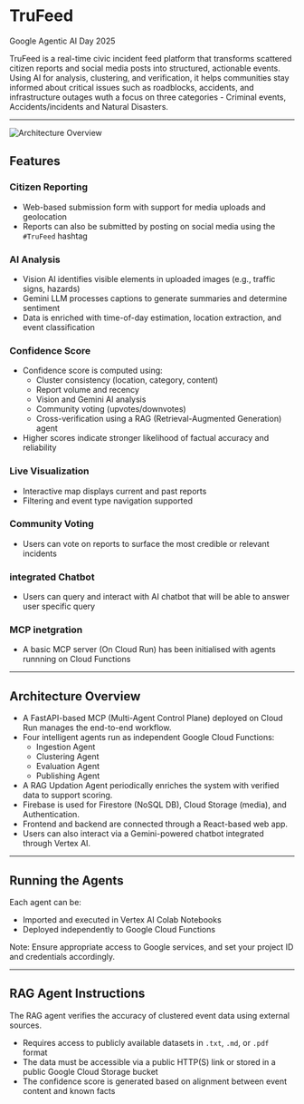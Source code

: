 # TruFeed
Google Agentic AI Day 2025

TruFeed is a real-time civic incident feed platform that transforms scattered citizen reports and social media posts into structured, actionable events. Using AI for analysis, clustering, and verification, it helps communities stay informed about critical issues such as roadblocks, accidents, and infrastructure outages wuth a focus on three categories - Criminal events, Accidents/incidents and Natural Disasters.

---
![Architecture Overview](https://github.com/user-attachments/assets/65adb182-d012-4b82-8206-486bc90d908f)

## Features

### Citizen Reporting
- Web-based submission form with support for media uploads and geolocation
- Reports can also be submitted by posting on social media using the `#TruFeed` hashtag

### AI Analysis
- Vision AI identifies visible elements in uploaded images (e.g., traffic signs, hazards)
- Gemini LLM processes captions to generate summaries and determine sentiment
- Data is enriched with time-of-day estimation, location extraction, and event classification

### Confidence Score
- Confidence score is computed using:
  - Cluster consistency (location, category, content)
  - Report volume and recency
  - Vision and Gemini AI analysis
  - Community voting (upvotes/downvotes)
  - Cross-verification using a RAG (Retrieval-Augmented Generation) agent
- Higher scores indicate stronger likelihood of factual accuracy and reliability

### Live Visualization
- Interactive map displays current and past reports
- Filtering and event type navigation supported

### Community Voting
- Users can vote on reports to surface the most credible or relevant incidents

### integrated Chatbot 
- Users can query and interact with AI chatbot that will be able to answer user specific query

### MCP inetgration
- A basic MCP server (On Cloud Run) has been initialised with agents runnning on Cloud Functions
---

## Architecture Overview

- A FastAPI-based MCP (Multi-Agent Control Plane) deployed on Cloud Run manages the end-to-end workflow.
- Four intelligent agents run as independent Google Cloud Functions:
  - Ingestion Agent
  - Clustering Agent
  - Evaluation Agent
  - Publishing Agent
- A RAG Updation Agent periodically enriches the system with verified data to support scoring.
- Firebase is used for Firestore (NoSQL DB), Cloud Storage (media), and Authentication.
- Frontend and backend are connected through a React-based web app.
- Users can also interact via a Gemini-powered chatbot integrated through Vertex AI.

---

## Running the Agents

Each agent can be:

- Imported and executed in Vertex AI Colab Notebooks
- Deployed independently to Google Cloud Functions

Note: Ensure appropriate access to Google services, and set your project ID and credentials accordingly.

---

## RAG Agent Instructions

The RAG agent verifies the accuracy of clustered event data using external sources.

- Requires access to publicly available datasets in `.txt`, `.md`, or `.pdf` format
- The data must be accessible via a public HTTP(S) link or stored in a public Google Cloud Storage bucket
- The confidence score is generated based on alignment between event content and known facts


